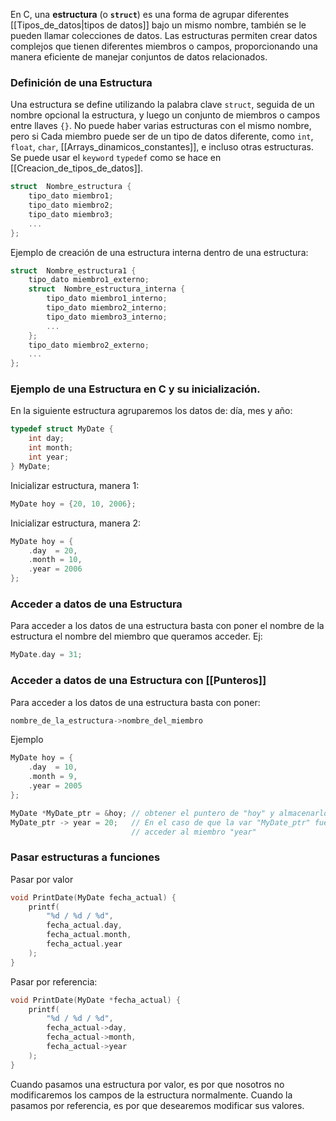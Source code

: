 En C, una **estructura** (o **``struct``**) es una forma de agrupar diferentes [[Tipos_de_datos|tipos de datos]] bajo un mismo nombre, también se le pueden llamar colecciones de datos. Las estructuras permiten crear datos complejos que tienen diferentes miembros o campos, proporcionando una manera eficiente de manejar conjuntos de datos relacionados.

### Definición de una Estructura
Una estructura se define utilizando la palabra clave ```struct```, seguida de un nombre opcional la estructura, y luego un conjunto de miembros o campos entre llaves `{}`. No puede haber varias estructuras con el mismo nombre, pero si  Cada miembro puede ser de un tipo de datos diferente, como `int`, `float`, `char`, [[Arrays_dinamicos_constantes]], e incluso otras estructuras. Se puede usar el ``keyword`` ``typedef`` como se hace en [[Creacion_de_tipos_de_datos]].

```c
struct  Nombre_estructura {
	tipo_dato miembro1;
	tipo_dato miembro2;
	tipo_dato miembro3;
	...
};
```
Ejemplo de creación de una estructura interna dentro de una estructura:
```c
struct  Nombre_estructura1 {
	tipo_dato miembro1_externo;
	struct  Nombre_estructura_interna {
		tipo_dato miembro1_interno;
		tipo_dato miembro2_interno;
		tipo_dato miembro3_interno;
		...
	};
	tipo_dato miembro2_externo;
	...
};
```
### Ejemplo de una Estructura en C y su inicialización.

En la siguiente estructura agruparemos los datos de: día, mes y año:
```c
typedef struct MyDate { 
	int day; 
	int month; 
	int year; 
} MyDate;
```

Inicializar estructura, manera 1:
```c
MyDate hoy = {20, 10, 2006};
```

Inicializar estructura, manera 2:
```c
MyDate hoy = {
	.day  = 20, 
	.month = 10, 
	.year = 2006
};
```
### Acceder a datos de una Estructura
Para acceder a los datos de una estructura basta con poner el nombre de la estructura el nombre del miembro que queramos acceder. Ej:

```c
MyDate.day = 31;
```
### Acceder a datos de una Estructura con [[Punteros]]

Para acceder a los datos de una estructura basta con poner:
```c
nombre_de_la_estructura->nombre_del_miembro 
```

Ejemplo
```c
MyDate hoy = {
	.day  = 10, 
	.month = 9, 
	.year = 2005
};

MyDate *MyDate_ptr = &hoy; // obtener el puntero de "hoy" y almacenarlo en "MyDate_ptr"
MyDate_ptr -> year = 20;   // En el caso de que la var "MyDate_ptr" fuera un puntero,
						   // acceder al miembro "year"
```

### Pasar estructuras a funciones

Pasar por valor
```c
void PrintDate(MyDate fecha_actual) {
	printf(
		"%d / %d / %d",
		fecha_actual.day,
		fecha_actual.month,
		fecha_actual.year
	);
}
```

Pasar por referencia:
```c
void PrintDate(MyDate *fecha_actual) {
	printf(
		"%d / %d / %d",
		fecha_actual->day,
		fecha_actual->month,
		fecha_actual->year
	);
}
```

Cuando pasamos una estructura por valor, es por que nosotros no modificaremos los campos de la estructura normalmente. Cuando la pasamos por referencia, es por que desearemos modificar sus valores.